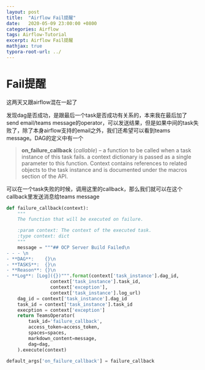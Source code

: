 ```yaml
---
layout: post
title:  "Airflow Fail提醒"
date:   2020-05-09 23:00:00 +0800
categories: Airflow
tags: Airflow-Tutorial
excerpt: Airflow Fail提醒
mathjax: true
typora-root-url: ../
---
```


# Fail提醒

这两天又跟airflow混在一起了

发现dag是否成功，是跟最后一个task是否成功有关系的，本来我在最后加了send email/teams message的operator，可以发送结果，但是如果中间的task失败了，除了本身airflow支持的email之外，我们还希望可以看到teams message。DAG的定义中有一个

> **on_failure_callback** (*callable*) – a function to be called when a task instance of this task fails. a context dictionary is passed as a single parameter to this function. Context contains references to related objects to the task instance and is documented under the macros section of the API.

可以在一个task失败的时候，调用这里的callback，那么我们就可以在这个callback里发送消息给teams message

```python
def failure_callback(context):
    """
    The function that will be executed on failure.

    :param context: The context of the executed task.
    :type context: dict
    """
    message = """## OCP Server Build Failed\n 
- - - \n
- **DAG**:    {}\n 
- **TASKS**:  {}\n 
- **Reason**: {}\n
- **Log**: [Log]({})""".format(context['task_instance'].dag_id,
                context['task_instance'].task_id,
                context['exception'],
                context['task_instance'].log_url)
    dag_id = context['task_instance'].dag_id
    task_id = context['task_instance'].task_id
    execption = context['exception']
    return TeamsOperator(
        task_id='failure_callback',
        access_token=access_token,
        spaces=spaces,
        markdown_content=message,
        dag=dag,
    ).execute(context)

default_args['on_failure_callback'] = failure_callback
```

